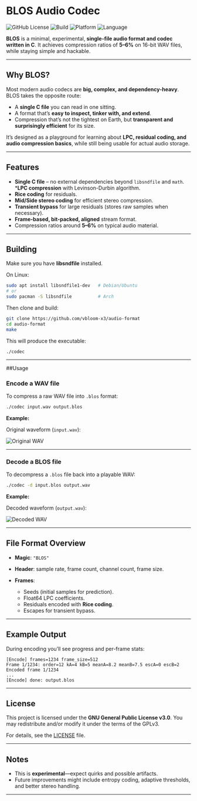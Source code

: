 # BLOS Audio Codec

![GitHub License](https://img.shields.io/github/license/vbloom-x3/audio-format)  ![Build](https://img.shields.io/badge/build-passing-brightgreen)  ![Platform](https://img.shields.io/badge/platform-linux%20%7C%20unix-blue)  ![Language](https://img.shields.io/badge/language-C-lightgrey)

**BLOS** is a minimal, experimental, **single-file audio format and codec written in C**.
It achieves compression ratios of **5–6%** on 16-bit WAV files, while staying simple and hackable.

---

## Why BLOS?

Most modern audio codecs are **big, complex, and dependency-heavy**. BLOS takes the opposite route:

* A **single C file** you can read in one sitting.
* A format that’s **easy to inspect, tinker with, and extend**.
* Compression that’s not the tightest on Earth, but **transparent and surprisingly efficient** for its size.

It’s designed as a playground for learning about **LPC, residual coding, and audio compression basics**, while still being usable for actual audio storage.

---

## Features

* **Single C file** – no external dependencies beyond `libsndfile` and `math`.
***LPC compression** with Levinson-Durbin algorithm.
* **Rice coding** for residuals.
* **Mid/Side stereo coding** for efficient stereo compression.
* **Transient bypass** for large residuals (stores raw samples when necessary).
* **Frame-based, bit-packed, aligned** stream format.
* Compression ratios around **5–6%** on typical audio material.

---

## Building

Make sure you have **libsndfile** installed.

On Linux:

```bash
sudo apt install libsndfile1-dev   # Debian/Ubuntu
# or
sudo pacman -S libsndfile          # Arch
```

Then clone and build:

```bash
git clone https://github.com/vbloom-x3/audio-format
cd audio-format
make
```

This will produce the executable:

```
./codec
```

---

##Usage

### Encode a WAV file

To compress a raw WAV file into `.blos` format:

```bash
./codec input.wav output.blos
```

**Example:**

Original waveform (`input.wav`):

![Original WAV](assets/encoded.png)

---

### Decode a BLOS file

To decompress a `.blos` file back into a playable WAV:

```bash
./codec -d input.blos output.wav
```

**Example:**

Decoded waveform (`output.wav`):

![Decoded WAV](assets/decoded.png)

---

## File Format Overview

* **Magic**: `"BLOS"`
* **Header**: sample rate, frame count, channel count, frame size.
* **Frames**:

  * Seeds (initial samples for prediction).
  * Float64 LPC coefficients.
  * Residuals encoded with **Rice coding**.
  * Escapes for transient bypass.

---

## Example Output

During encoding you’ll see progress and per-frame stats:

```
[Encode] frames=1234 frame_size=512
Frame 1/1234: order=12 kA=4 kB=5 meanA=8.2 meanB=7.5 escA=0 escB=2
Encoded frame 1/1234
...
[Encode] done: output.blos
```

---

## License

This project is licensed under the **GNU General Public License v3.0**.
You may redistribute and/or modify it under the terms of the GPLv3.

For details, see the [LICENSE](LICENSE) file.

---

## Notes

* This is **experimental**—expect quirks and possible artifacts.
* Future improvements might include entropy coding, adaptive thresholds, and better stereo handling.

---
